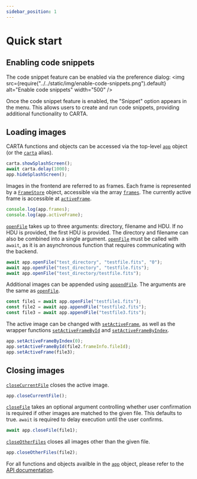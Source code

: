 ```yaml
---
sidebar_position: 1
---
```


# Quick start

## Enabling code snippets

The code snippet feature can be enabled via the preference dialog:
<img
src={require("../../static/img/enable-code-snippets.png").default}
alt="Enable code snippets"
width="500"
/>

Once the code snippet feature is enabled, the "Snippet" option appears in the menu. This allows users to create and run code snippets, providing additional functionality to CARTA.

## Loading images

CARTA functions and objects can be accessed via the top-level [`app`](../../api/.-stores/class/AppStore) object (or the [`carta`](../../api/.-stores/class/AppStore) alias).

```javascript
carta.showSplashScreen();
await carta.delay(1000);
app.hideSplashScreen();
```

Images in the frontend are referred to as frames. Each frame is represented by a [`FrameStore`](../../api/.-stores/class/FrameStore) object, accessible via the array [`frames`](../../api/.-stores/class/AppStore/#frames). The currently active frame is accessible at [`activeFrame`](../../api/.-stores/class/AppStore/#activeFrame).

```javascript
console.log(app.frames);
console.log(app.activeFrame);
```

[`openFile`](../../api/.-stores/class/AppStore/#openFile) takes up to three arguments: directory, filename and HDU. If no HDU is provided, the first HDU is provided. The directory and filename can also be combined into a single argument. [`openFile`](../../api/.-stores/class/AppStore/#openFile) must be called with `await`, as it is an asynchronous function that requires communicating with the backend.

```javascript
await app.openFile("test_directory", "testfile.fits", "0");
await app.openFile("test_directory", "testfile.fits");
await app.openFile("test_directory/testfile.fits");
```

Additional images can be appended using [`appendFile`](../../api/.-stores/class/AppStore/#appendFile). The arguments are the same as [`openFile`](../../api/.-stores/class/AppStore/#openFile).

```javascript
const file1 = await app.openFile("testfile1.fits");
const file2 = await app.appendFile("testfile2.fits");
const file3 = await app.appendFile("testfile3.fits");
```

The active image can be changed with [`setActiveFrame`](../../api/.-stores/class/AppStore/#setActiveFrame), as well as the wrapper functions [`setActiveFrameById`](../../api/.-stores/class/AppStore/#setActiveFrameById) and [`setActiveFrameByIndex`](../../api/.-stores/class/AppStore/#setActiveFrameByIndex).

```javascript
app.setActiveFrameByIndex(0);
app.setActiveFrameById(file2.frameInfo.fileId);
app.setActiveFrame(file3);
```

## Closing images

[`closeCurrentFile`](../../api/.-stores/class/AppStore/#closeCurrentFile) closes the active image.

```javascript
app.closeCurrentFile();
```

[`closeFile`](../../api/.-stores/class/AppStore/#closeFile) takes an optional argument controlling whether user confirmation is required if other images are matched to the given file. This defaults to true. `await` is required to delay execution until the user confirms.

```javascript
await app.closeFile(file1);
```

[`closeOtherFiles`](../../api/.-stores/class/AppStore/#closeOtherFiles) closes all images other than the given file.

```javascript
app.closeOtherFiles(file2);
```

For all functions and objects availble in the [`app`](../../api/.-stores/class/AppStore) object, please refer to the [API documentation](../../api/.-stores/class/AppStore).
